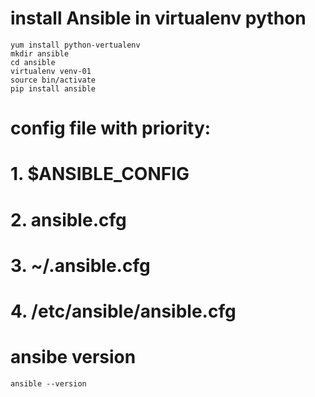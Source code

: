 # install Ansible in virtualenv python
```
yum install python-vertualenv
mkdir ansible
cd ansible
virtualenv venv-01
source bin/activate
pip install ansible
```
# config file with priority:
#  1. $ANSIBLE_CONFIG
#  2. ansible.cfg
#  3. ~/.ansible.cfg
#  4. /etc/ansible/ansible.cfg


# ansibe version
```
ansible --version
```
